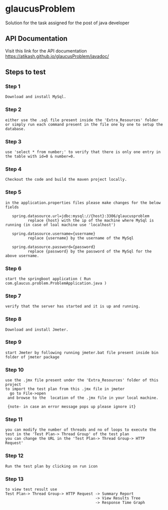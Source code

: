 # glaucusProblem
Solution for the task assigned for the post of java developer

## API Documentation
Visit this link for the API documentation
https://atikash.github.io/glaucusProblem/javadoc/

## Steps to test
###  Step 1
    Download and install MySql.
    
###  Step 2
    either use the .sql file present inside the 'Extra_Resources' folder or simply run each command present in the file one by one to setup the database.
    
### Step 3
    use 'select * from number;' to verify that there is only one entry in the table with id=0 & number=0.
    
### Step 4
    Checkout the code and build the maven project locally.
    
### Step 5
    in the application.properties files please make changes for the below fields
    
       spring.datasource.url=jdbc:mysql://{host}:3306/glaucusproblem     
              replace {host} with the ip of the machine where MySql is running (in case of loal machine use 'localhost')
              
       spring.datasource.username={username}
              replace {username} by the username of the MySql
              
       spring.datasource.password={password}
              replace {password} by the password of the MySql for the above username.
              
### Step 6
    start the springboot application ( Run com.glaucus.problem.ProblemApplication.java )
    
### Step 7
    verify that the server has started and it is up and running.
    
### Step 8
    Download and install Jmeter.
    
### Step 9
    start Jmeter by following running jmeter.bat file present inside bin folder of jmeter package
  
### Step 10
    use the .jmx file present under the 'Extra_Resources' folder of this project
    to import the test plan from this .jmx file in jmeter
      go to File->open
     and browse to the  location of the .jmx file in your local machine.
     
     {note- in case an error message pops up please ignore it}
     
### Step 11
    you can modify the number of threads and no of loops to execute the test in the 'Test Plan-> Thread Group' of the test plan
    you can change the URL in the 'Test Plan-> Thread Group-> HTTP Request'
    
### Step 12
    Run the test plan by clicking on run icon

### Step 13
    to view test result use 
    Test Plan-> Thread Group-> HTTP Request -> Summary Report
                                            -> View Results Tree
                                            -> Response Time Graph
      
    
  
 
    

